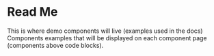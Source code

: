 # Read Me
This is where demo components will live (examples used in the docs)
Components examples that will be displayed on each component page (components above code blocks).